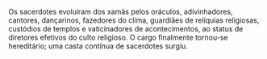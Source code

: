 ﻿Os sacerdotes evoluíram dos xamãs pelos oráculos, adivinhadores, cantores, dançarinos, fazedores do clima, guardiães de relíquias religiosas, custódios de templos e vaticinadores de acontecimentos, ao status de diretores efetivos do culto religioso. O cargo finalmente tornou-se hereditário; uma casta contínua de sacerdotes surgiu.